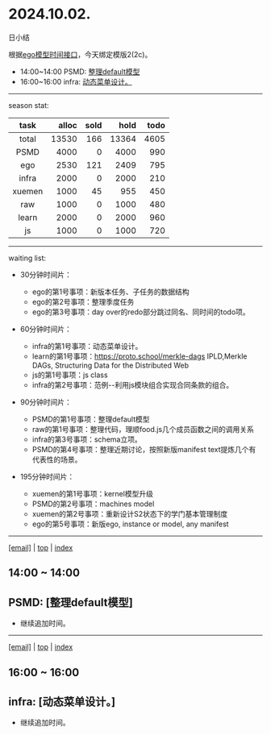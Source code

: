 # 2024.10.02.
日小结

<a id="top"></a>
根据[ego模型时间接口](https://gitee.com/hyg/blog/blob/master/timeflow.md)，今天绑定模版2(2c)。

<a id="index"></a>
- 14:00~14:00	PSMD: [整理default模型](#20241002140000)
- 16:00~16:00	infra: [动态菜单设计。](#20241002160000)

---
season stat:

| task | alloc | sold | hold | todo |
| :---: | ---: | ---: | ---: | ---: |
| total | 13530 | 166 | 13364 | 4605 |
| PSMD | 4000 | 0 | 4000 | 990 |
| ego | 2530 | 121 | 2409 | 795 |
| infra | 2000 | 0 | 2000 | 210 |
| xuemen | 1000 | 45 | 955 | 450 |
| raw | 1000 | 0 | 1000 | 480 |
| learn | 2000 | 0 | 2000 | 960 |
| js | 1000 | 0 | 1000 | 720 |

---
waiting list:


- 30分钟时间片：
  - ego的第1号事项：新版本任务、子任务的数据结构
  - ego的第2号事项：整理季度任务
  - ego的第3号事项：day over的redo部分跳过同名、同时间的todo项。

- 60分钟时间片：
  - infra的第1号事项：动态菜单设计。
  - learn的第1号事项：https://proto.school/merkle-dags IPLD,Merkle DAGs, Structuring Data for the Distributed Web
  - js的第1号事项：js class
  - infra的第2号事项：范例--利用js模块组合实现合同条款的组合。

- 90分钟时间片：
  - PSMD的第1号事项：整理default模型
  - raw的第1号事项：整理代码，理顺food.js几个成员函数之间的调用关系
  - infra的第3号事项：schema立项。
  - PSMD的第4号事项：整理近期讨论，按照新版manifest text提炼几个有代表性的场景。

- 195分钟时间片：
  - xuemen的第1号事项：kernel模型升级
  - PSMD的第2号事项：machines model
  - xuemen的第2号事项：重新设计S2状态下的学门基本管理制度
  - ego的第5号事项：新版ego, instance or model, any manifest

---
<a href="mailto:huangyg@mars22.com?subject=关于2024.10.02.[整理default模型]任务&body=日期: 2024.10.02.%0D%0A序号: 6%0D%0A手稿:../../draft/2024/10/20241002.01.md%0D%0A---请勿修改邮件主题及以上内容 从下一行开始写您的想法---%0D%0A">[email]</a> | [top](#top) | [index](#index)
<a id="20241002140000"></a>
## 14:00 ~ 14:00
## PSMD: [整理default模型]

- 继续追加时间。

---
<a href="mailto:huangyg@mars22.com?subject=关于2024.10.02.[动态菜单设计。]任务&body=日期: 2024.10.02.%0D%0A序号: 8%0D%0A手稿:../../draft/2024/10/20241002.02.md%0D%0A---请勿修改邮件主题及以上内容 从下一行开始写您的想法---%0D%0A">[email]</a> | [top](#top) | [index](#index)
<a id="20241002160000"></a>
## 16:00 ~ 16:00
## infra: [动态菜单设计。]

- 继续追加时间。
